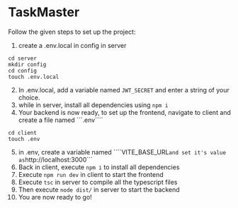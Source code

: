 # TaskMaster
Follow the given steps to set up the project:
1. create a .env.local in config in server
```
cd server
mkdir config
cd config
touch .env.local
```
2. In .env.local, add a variable named ```JWT_SECRET``` and enter a string of your choice.
3. while in server, install all dependencies using ```npm i```
4. Your backend is now ready, to set up the frontend, navigate to client and create a file named ```.env````
```
cd client
touch .env
```
5. in .env, create a variable named ````VITE_BASE_URL``` and set it's value as ```http://localhost:3000```
6. Back in client, execute ```npm i``` to install all dependencies
7. Execute ```npm run dev``` in client to start the frontend
8. Execute ```tsc``` in server to compile all the typescript files
9. Then execute ```node dist/``` in server to start the backend
10. You are now ready to go!


